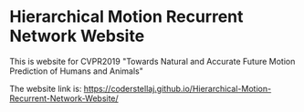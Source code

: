 # Hierarchical Motion Recurrent Network Website
This is website for CVPR2019 "Towards Natural and Accurate Future Motion Prediction of Humans and Animals"

The website link is: https://coderstellaj.github.io/Hierarchical-Motion-Recurrent-Network-Website/
